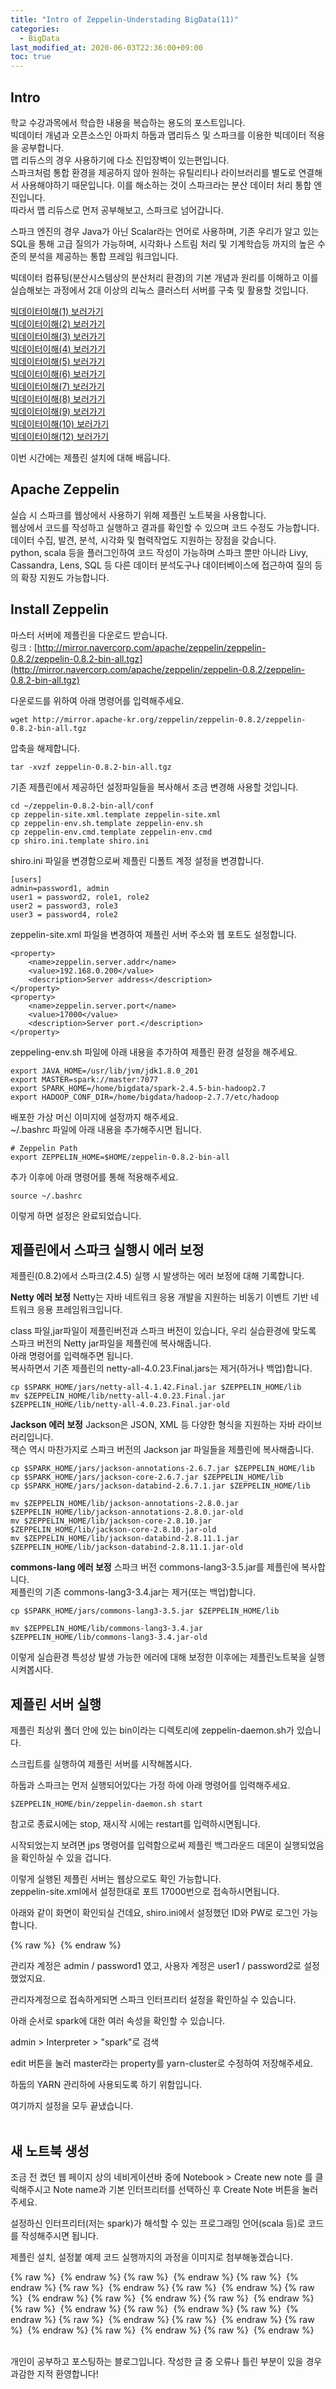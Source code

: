```yaml
---
title: "Intro of Zeppelin-Understading BigData(11)"
categories: 
  - BigData
last_modified_at: 2020-06-03T22:36:00+09:00
toc: true
---
```


Intro
---
학교 수강과목에서 학습한 내용을 복습하는 용도의 포스트입니다.<br/>
빅데이터 개념과 오픈소스인 아파치 하둡과 맵리듀스 및 스파크를 이용한 빅데이터 적용을 공부합니다.<br/>
맵 리듀스의 경우 사용하기에 다소 진입장벽이 있는편입니다.<br/> 스파크처럼 통합 환경을 제공하지 않아 원하는 유틸리티나 라이브러리를 별도로 연결해서 사용해야하기 때문입니다. 이를 해소하는 것이 스파크라는 분산 데이터 처리 통합 엔진입니다.<br/>
따라서 맵 리듀스로 먼저 공부해보고, 스파크로 넘어갑니다.<br/>

스파크 엔진의 경우 Java가 아닌 Scalar라는 언어로 사용하며, 기존 우리가 알고 있는 SQL을 통해 고급 질의가 가능하며, 시각화나 스트림 처리 및 기계학습등 까지의 높은 수준의 분석을 제공하는 통합 프레임 워크입니다.<br/>

빅데이터 컴퓨팅(분산시스템상의 분산처리 환경)의 기본 개념과 원리를 이해하고 이를 실습해보는 과정에서 2대 이상의 리눅스 클러스터 서버를 구축 및 활용할 것입니다.<br/>

[빅데이터이해(1) 보러가기](https://ohjinjin.github.io/bigdata/bigdata-1/)<br/>
[빅데이터이해(2) 보러가기](https://ohjinjin.github.io/bigdata/bigdata-2/)<br/>
[빅데이터이해(3) 보러가기](https://ohjinjin.github.io/bigdata/bigdata-3/)<br/>
[빅데이터이해(4) 보러가기](https://ohjinjin.github.io/bigdata/bigdata-4/)<br/>
[빅데이터이해(5) 보러가기](https://ohjinjin.github.io/bigdata/bigdata-5/)<br/>
[빅데이터이해(6) 보러가기](https://ohjinjin.github.io/bigdata/bigdata-6/)<br/>
[빅데이터이해(7) 보러가기](https://ohjinjin.github.io/bigdata/bigdata-7/)<br/>
[빅데이터이해(8) 보러가기](https://ohjinjin.github.io/bigdata/bigdata-8/)<br/>
[빅데이터이해(9) 보러가기](https://ohjinjin.github.io/bigdata/bigdata-9/)<br/>
[빅데이터이해(10) 보러가기](https://ohjinjin.github.io/bigdata/bigdata-10/)<br/>
[빅데이터이해(12) 보러가기](https://ohjinjin.github.io/bigdata/bigdata-12/)<br/>

이번 시간에는 제플린 설치에 대해 배웁니다.<br/>

Apache Zeppelin
---
실습 시 스파크를 웹상에서 사용하기 위해 제플린 노트북을 사용합니다.<br/>
웹상에서 코드를 작성하고 실행하고 결과를 확인할 수 있으며 코드 수정도 가능합니다.<br/>
데이터 수집, 발견, 분석, 시각화 및 협력작업도 지원하는 장점을 갖습니다.<br/>
python, scala 등을 플러그인하여 코드 작성이 가능하며 스파크 뿐만 아니라 Livy, Cassandra, Lens, SQL 등 다른 데이터 분석도구나 데이터베이스에 접근하여 질의 등의 확장 지원도 가능합니다.<br/>

Install Zeppelin
---
마스터 서버에 제플린을 다운로드 받습니다.<br/>
링크 : [http://mirror.navercorp.com/apache/zeppelin/zeppelin-0.8.2/zeppelin-0.8.2-bin-all.tgz](http://mirror.navercorp.com/apache/zeppelin/zeppelin-0.8.2/zeppelin-0.8.2-bin-all.tgz)<br/>

다운로드를 위하여 아래 명령어를 입력해주세요.<br/>
~~~
wget http://mirror.apache-kr.org/zeppelin/zeppelin-0.8.2/zeppelin-0.8.2-bin-all.tgz
~~~

압축을 해제합니다.<br/>
~~~
tar -xvzf zeppelin-0.8.2-bin-all.tgz
~~~

기존 제플린에서 제공하던 설정파일들을 복사해서 조금 변경해 사용할 것입니다.<br/>
~~~
cd ~/zeppelin-0.8.2-bin-all/conf
cp zeppelin-site.xml.template zeppelin-site.xml
cp zeppelin-env.sh.template zeppelin-env.sh
cp zeppelin-env.cmd.template zeppelin-env.cmd
cp shiro.ini.template shiro.ini
~~~

shiro.ini 파일을 변경함으로써 제플린 디폴트 계정 설정을 변경합니다.<br/>
~~~
[users]
admin=password1, admin
user1 = password2, role1, role2
user2 = password3, role3
user3 = password4, role2
~~~

zeppelin\-site.xml 파일을 변경하여 제플린 서버 주소와 웹 포트도 설정합니다.<br/>
~~~
<property>
	<name>zeppelin.server.addr</name>
	<value>192.168.0.200</value>
	<description>Server address</description>
</property>
<property>
	<name>zeppelin.server.port</name>
	<value>17000</value>
	<description>Server port.</description>
</property>
~~~


zeppeling\-env.sh 파일에 아래 내용을 추가하여 제플린 환경 설정을 해주세요.<br/>
~~~
export JAVA_HOME=/usr/lib/jvm/jdk1.8.0_201
export MASTER=spark://master:7077
export SPARK_HOME=/home/bigdata/spark-2.4.5-bin-hadoop2.7
export HADOOP_CONF_DIR=/home/bigdata/hadoop-2.7.7/etc/hadoop
~~~

배포한 가상 머신 이미지에 설정까지 해주세요.<br/>
\~/.bashrc 파일에 아래 내용을 추가해주시면 됩니다.<br/>
~~~
# Zeppelin Path
export ZEPPELIN_HOME=$HOME/zeppelin-0.8.2-bin-all
~~~

추가 이후에 아래 명령어를 통해 적용해주세요.<br/>
~~~
source ~/.bashrc
~~~

이렇게 하면 설정은 완료되었습니다.<br/>

제플린에서 스파크 실행시 에러 보정
---
제플린(0.8.2)에서 스파크(2.4.5) 실행 시 발생하는 에러 보정에 대해 기록합니다.<br/>

**Netty 에러 보정**
Netty는 자바 네트워크 응용 개발을 지원하는 비동기 이벤트 기반 네트워크 응용 프레임워크입니다.<br/>

class 파일,jar파일이 제플린버전과 스파크 버전이 있습니다, 우리 실습환경에 맞도록 스파크 버전의 Netty jar파일을 제플린에 복사해줍니다.<br/>
아래 명령어를 입력해주면 됩니다.<br/>
복사하면서 기존 제플린의 netty\-all\-4.0.23.Final.jars는 제거(하거나 백업)합니다.<br/>

~~~
cp $SPARK_HOME/jars/netty-all-4.1.42.Final.jar $ZEPPELIN_HOME/lib
mv $ZEPPELIN_HOME/lib/netty-all-4.0.23.Final.jar $ZEPPELIN_HOME/lib/netty-all-4.0.23.Final.jar-old
~~~

**Jackson 에러 보정**
Jackson은 JSON, XML 등 다양한 형식을 지원하는 자바 라이브러리입니다.<br/>
잭슨 역시 마찬가지로 스파크 버전의 Jackson jar 파일들을 제플린에 복사해줍니다.<br/>

~~~
cp $SPARK_HOME/jars/jackson-annotations-2.6.7.jar $ZEPPELIN_HOME/lib
cp $SPARK_HOME/jars/jackson-core-2.6.7.jar $ZEPPELIN_HOME/lib
cp $SPARK_HOME/jars/jackson-databind-2.6.7.1.jar $ZEPPELIN_HOME/lib

mv $ZEPPELIN_HOME/lib/jackson-annotations-2.8.0.jar $ZEPPELIN_HOME/lib/jackson-annotations-2.8.0.jar-old
mv $ZEPPELIN_HOME/lib/jackson-core-2.8.10.jar $ZEPPELIN_HOME/lib/jackson-core-2.8.10.jar-old
mv $ZEPPELIN_HOME/lib/jackson-databind-2.8.11.1.jar $ZEPPELIN_HOME/lib/jackson-databind-2.8.11.1.jar-old
~~~

**commons\-lang 에러 보정**
스파크 버전 commons\-lang3\-3.5.jar를 제플린에 복사합니다.<br/>
제플린의 기존 commons\-lang3\-3.4.jar는 제거(또는 백업)합니다.<br/>
~~~
cp $SPARK_HOME/jars/commons-lang3-3.5.jar $ZEPPELIN_HOME/lib

mv $ZEPPELIN_HOME/lib/commons-lang3-3.4.jar $ZEPPELIN_HOME/lib/commons-lang3-3.4.jar-old
~~~

이렇게 실습환경 특성상 발생 가능한 에러에 대해 보정한 이후에는 제플린노트북을 실행시켜봅시다.<br/>

제플린 서버 실행
---
제플린 최상위 폴더 안에 있는 bin이라는 디렉토리에 zeppelin\-daemon.sh가 있습니다.<br/>

스크립트를 실행하여 제플린 서버를 시작해봅시다.<br/>

하둡과 스파크는 먼저 실행되어있다는 가정 하에 아래 명령어를 입력해주세요.<br/>

~~~
$ZEPPELIN_HOME/bin/zeppelin-daemon.sh start
~~~

참고로 종료시에는 stop, 재시작 시에는 restart를 입력하시면됩니다.<br/>

시작되었는지 보려면 jps 명령어를 입력함으로써 제플린 백그라운드 데몬이 실행되었음을 확인하실 수 있을 겁니다.<br/>

이렇게 실행된 제플린 서버는 웹상으로도 확인 가능합니다.<br/>
zeppelin\-site.xml에서 설정한대로 포트 17000번으로 접속하시면됩니다.<br/>

아래와 같이 화면이 확인되실 건데요, shiro.ini에서 설정했던 ID와 PW로 로그인 가능합니다.<br/>

{% raw %} <img src="https://ohjinjin.github.io/assets/images/20200418bigdata/capture65.JPG" alt=""> {% endraw %}

관리자 계정은 admin / password1 였고, 사용자 계정은 user1 / password2로 설정했었지요.<br/>

관리자계정으로 접속하게되면 스파크 인터프리터 설정을 확인하실 수 있습니다.<br/>

아래 순서로 spark에 대한 여러 속성을 확인할 수 있습니다.<br/>

admin \> Interpreter \> "spark"로 검색

edit 버튼을 눌러 master라는 property를 yarn\-cluster로 수정하여 저장해주세요.<br/>

하둡의 YARN 관리하에 사용되도록 하기 위함입니다.<br/>

여기까지 설정을 모두 끝냈습니다.<br/>
<br/>

새 노트북 생성
---
조금 전 켰던 웹 페이지 상의 네비게이션바 중에 Notebook \> Create new note 를 클릭해주시고 Note name과 기본 인터프리터를 선택하신 후 Create Note 버튼을 눌러주세요.<br/>

설정하신 인터프리터(저는 spark)가 해석할 수 있는 프로그래밍 언어(scala 등)로 코드를 작성해주시면 됩니다.<br/>


제플린 설치, 설정붙 예제 코드 실행까지의 과정을 이미지로 첨부해놓겠습니다.<br/>

{% raw %} <img src="https://ohjinjin.github.io/assets/images/20200418bigdata/dir10/슬라이드12.JPG" alt=""> {% endraw %}
{% raw %} <img src="https://ohjinjin.github.io/assets/images/20200418bigdata/dir10/슬라이드13.JPG" alt=""> {% endraw %}
{% raw %} <img src="https://ohjinjin.github.io/assets/images/20200418bigdata/dir10/슬라이드14.JPG" alt=""> {% endraw %}
{% raw %} <img src="https://ohjinjin.github.io/assets/images/20200418bigdata/dir10/슬라이드15.JPG" alt=""> {% endraw %}
{% raw %} <img src="https://ohjinjin.github.io/assets/images/20200418bigdata/dir10/슬라이드16.JPG" alt=""> {% endraw %}
{% raw %} <img src="https://ohjinjin.github.io/assets/images/20200418bigdata/dir10/슬라이드17.JPG" alt=""> {% endraw %}
{% raw %} <img src="https://ohjinjin.github.io/assets/images/20200418bigdata/dir10/슬라이드18.JPG" alt=""> {% endraw %}
{% raw %} <img src="https://ohjinjin.github.io/assets/images/20200418bigdata/dir10/슬라이드19.JPG" alt=""> {% endraw %}
{% raw %} <img src="https://ohjinjin.github.io/assets/images/20200418bigdata/dir10/슬라이드20.JPG" alt=""> {% endraw %}
{% raw %} <img src="https://ohjinjin.github.io/assets/images/20200418bigdata/dir10/슬라이드21.JPG" alt=""> {% endraw %}
{% raw %} <img src="https://ohjinjin.github.io/assets/images/20200418bigdata/dir10/슬라이드22.JPG" alt=""> {% endraw %}
{% raw %} <img src="https://ohjinjin.github.io/assets/images/20200418bigdata/dir10/슬라이드23.JPG" alt=""> {% endraw %}
{% raw %} <img src="https://ohjinjin.github.io/assets/images/20200418bigdata/dir10/슬라이드24.JPG" alt=""> {% endraw %}
{% raw %} <img src="https://ohjinjin.github.io/assets/images/20200418bigdata/dir10/슬라이드25.JPG" alt=""> {% endraw %}
{% raw %} <img src="https://ohjinjin.github.io/assets/images/20200418bigdata/dir10/슬라이드26.JPG" alt=""> {% endraw %}
{% raw %} <img src="https://ohjinjin.github.io/assets/images/20200418bigdata/dir10/슬라이드27.JPG" alt=""> {% endraw %}


<br/>
개인이 공부하고 포스팅하는 블로그입니다. 작성한 글 중 오류나 틀린 부분이 있을 경우 과감한 지적 환영합니다!<br/><br/>